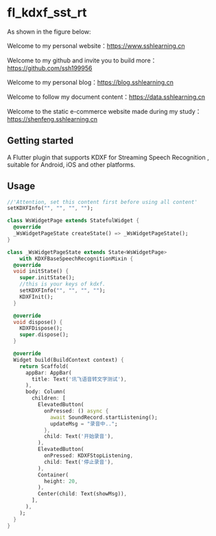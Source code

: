 <!--
This README describes the package. If you publish this package to pub.dev,
this README's contents appear on the landing page for your package.

For information about how to write a good package README, see the guide for
[writing package pages](https://dart.dev/guides/libraries/writing-package-pages).

For general information about developing packages, see the Dart guide for
[creating packages](https://dart.dev/guides/libraries/create-library-packages)
and the Flutter guide for
[developing packages and plugins](https://flutter.dev/developing-packages).
-->

# fl_kdxf_sst_rt

As shown in the figure below:

Welcome to my personal website：<https://www.sshlearning.cn>

Welcome to my github and invite you to build more：<https://github.com/ssh199956>

Welcome to my personal blog：<https://blog.sshlearning.cn>

Welcome to follow my document content：<https://data.sshlearning.cn>

Welcome to the static e-commerce website made during my study：<https://shenfeng.sshlearning.cn>

## Getting started

A Flutter plugin that supports KDXF for Streaming Speech Recognition , suitable for Android, iOS and
other platforms.

## Usage

```dart
//'Attention, set this content first before using all content'
setKDXFInfo("", "", "", "");
```
```dart
class WsWidgetPage extends StatefulWidget {
  @override
  _WsWidgetPageState createState() => _WsWidgetPageState();
}

class _WsWidgetPageState extends State<WsWidgetPage>
    with KDXFBaseSpeechRecognitionMixin {
  @override
  void initState() {
    super.initState();
    //this is your keys of kdxf.
    setKDXFInfo("", "", "", "");
    KDXFInit();
  }

  @override
  void dispose() {
    KDXFDispose();
    super.dispose();
  }

  @override
  Widget build(BuildContext context) {
    return Scaffold(
      appBar: AppBar(
        title: Text('讯飞语音转文字测试'),
      ),
      body: Column(
        children: [
          ElevatedButton(
            onPressed: () async {
              await SoundRecord.startListening();
              updateMsg = "录音中..";
            },
            child: Text('开始录音'),
          ),
          ElevatedButton(
            onPressed: KDXFStopListening,
            child: Text('停止录音'),
          ),
          Container(
            height: 20,
          ),
          Center(child: Text(showMsg)),
        ],
      ),
    );
  }
}

```